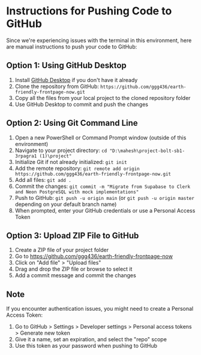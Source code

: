 # Instructions for Pushing Code to GitHub

Since we're experiencing issues with the terminal in this environment, here are manual instructions to push your code to GitHub:

## Option 1: Using GitHub Desktop

1. Install [GitHub Desktop](https://desktop.github.com/) if you don't have it already
2. Clone the repository from GitHub: `https://github.com/ggg436/earth-friendly-frontpage-now.git`
3. Copy all the files from your local project to the cloned repository folder
4. Use GitHub Desktop to commit and push the changes

## Option 2: Using Git Command Line

1. Open a new PowerShell or Command Prompt window (outside of this environment)
2. Navigate to your project directory: `cd "D:\mahesh\project-bolt-sb1-3rpagra1 (1)\project"`
3. Initialize Git if not already initialized: `git init`
4. Add the remote repository: `git remote add origin https://github.com/ggg436/earth-friendly-frontpage-now.git`
5. Add all files: `git add .`
6. Commit the changes: `git commit -m "Migrate from Supabase to Clerk and Neon PostgreSQL with mock implementations"`
7. Push to GitHub: `git push -u origin main` (or `git push -u origin master` depending on your default branch name)
8. When prompted, enter your GitHub credentials or use a Personal Access Token

## Option 3: Upload ZIP File to GitHub

1. Create a ZIP file of your project folder
2. Go to https://github.com/ggg436/earth-friendly-frontpage-now
3. Click on "Add file" > "Upload files"
4. Drag and drop the ZIP file or browse to select it
5. Add a commit message and commit the changes

## Note

If you encounter authentication issues, you might need to create a Personal Access Token:
1. Go to GitHub > Settings > Developer settings > Personal access tokens > Generate new token
2. Give it a name, set an expiration, and select the "repo" scope
3. Use this token as your password when pushing to GitHub 